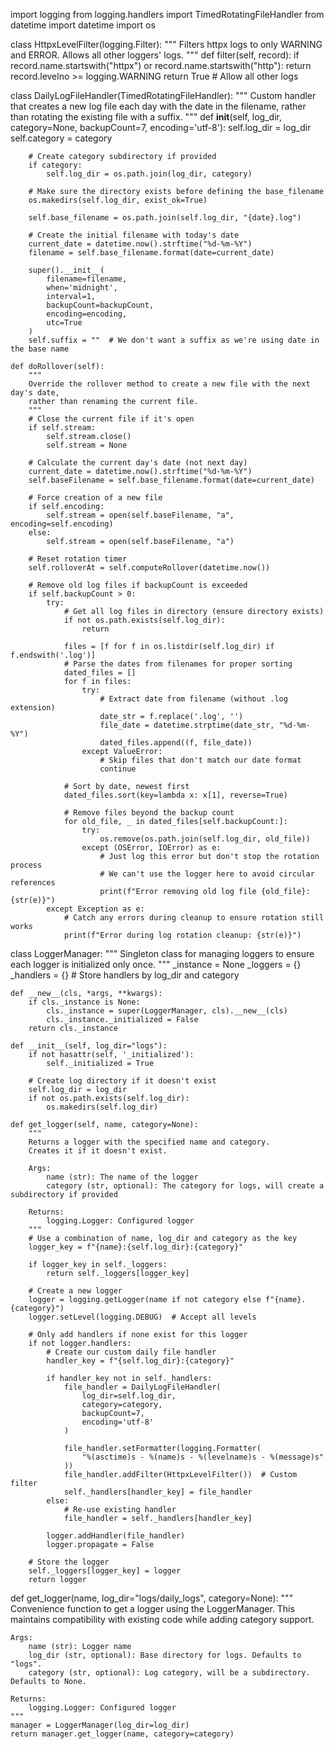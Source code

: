 import logging
from logging.handlers import TimedRotatingFileHandler
from datetime import datetime
import os


class HttpxLevelFilter(logging.Filter):
    """
    Filters httpx logs to only WARNING and ERROR.
    Allows all other loggers' logs.
    """
    def filter(self, record):
        if record.name.startswith("httpx") or record.name.startswith("http"):
            return record.levelno >= logging.WARNING
        return True  # Allow all other logs


class DailyLogFileHandler(TimedRotatingFileHandler):
    """
    Custom handler that creates a new log file each day with the date in the filename,
    rather than rotating the existing file with a suffix.
    """
    def __init__(self, log_dir, category=None, backupCount=7, encoding='utf-8'):
        self.log_dir = log_dir
        self.category = category
        
        # Create category subdirectory if provided
        if category:
            self.log_dir = os.path.join(log_dir, category)
            
        # Make sure the directory exists before defining the base_filename
        os.makedirs(self.log_dir, exist_ok=True)
            
        self.base_filename = os.path.join(self.log_dir, "{date}.log")
        
        # Create the initial filename with today's date
        current_date = datetime.now().strftime("%d-%m-%Y")
        filename = self.base_filename.format(date=current_date)
        
        super().__init__(
            filename=filename,
            when='midnight',
            interval=1,
            backupCount=backupCount,
            encoding=encoding,
            utc=True
        )
        self.suffix = ""  # We don't want a suffix as we're using date in the base name
    
    def doRollover(self):
        """
        Override the rollover method to create a new file with the next day's date,
        rather than renaming the current file.
        """
        # Close the current file if it's open
        if self.stream:
            self.stream.close()
            self.stream = None
        
        # Calculate the current day's date (not next day)
        current_date = datetime.now().strftime("%d-%m-%Y")
        self.baseFilename = self.base_filename.format(date=current_date)
        
        # Force creation of a new file
        if self.encoding:
            self.stream = open(self.baseFilename, "a", encoding=self.encoding)
        else:
            self.stream = open(self.baseFilename, "a")
            
        # Reset rotation timer
        self.rolloverAt = self.computeRollover(datetime.now())
        
        # Remove old log files if backupCount is exceeded
        if self.backupCount > 0:
            try:
                # Get all log files in directory (ensure directory exists)
                if not os.path.exists(self.log_dir):
                    return
                    
                files = [f for f in os.listdir(self.log_dir) if f.endswith('.log')]
                # Parse the dates from filenames for proper sorting
                dated_files = []
                for f in files:
                    try:
                        # Extract date from filename (without .log extension)
                        date_str = f.replace('.log', '')
                        file_date = datetime.strptime(date_str, "%d-%m-%Y")
                        dated_files.append((f, file_date))
                    except ValueError:
                        # Skip files that don't match our date format
                        continue
                    
                # Sort by date, newest first
                dated_files.sort(key=lambda x: x[1], reverse=True)
                
                # Remove files beyond the backup count
                for old_file, _ in dated_files[self.backupCount:]:
                    try:
                        os.remove(os.path.join(self.log_dir, old_file))
                    except (OSError, IOError) as e:
                        # Just log this error but don't stop the rotation process
                        # We can't use the logger here to avoid circular references
                        print(f"Error removing old log file {old_file}: {str(e)}")
            except Exception as e:
                # Catch any errors during cleanup to ensure rotation still works
                print(f"Error during log rotation cleanup: {str(e)}")


class LoggerManager:
    """
    Singleton class for managing loggers to ensure each logger is initialized only once.
    """
    _instance = None
    _loggers = {}
    _handlers = {}  # Store handlers by log_dir and category

    def __new__(cls, *args, **kwargs):
        if cls._instance is None:
            cls._instance = super(LoggerManager, cls).__new__(cls)
            cls._instance._initialized = False
        return cls._instance

    def __init__(self, log_dir="logs"):
        if not hasattr(self, '_initialized'):
            self._initialized = True
        
        # Create log directory if it doesn't exist
        self.log_dir = log_dir
        if not os.path.exists(self.log_dir):
            os.makedirs(self.log_dir)

    def get_logger(self, name, category=None):
        """
        Returns a logger with the specified name and category.
        Creates it if it doesn't exist.
        
        Args:
            name (str): The name of the logger
            category (str, optional): The category for logs, will create a subdirectory if provided
        
        Returns:
            logging.Logger: Configured logger
        """
        # Use a combination of name, log_dir and category as the key
        logger_key = f"{name}:{self.log_dir}:{category}"
        
        if logger_key in self._loggers:
            return self._loggers[logger_key]

        # Create a new logger
        logger = logging.getLogger(name if not category else f"{name}.{category}")
        logger.setLevel(logging.DEBUG)  # Accept all levels
        
        # Only add handlers if none exist for this logger
        if not logger.handlers:
            # Create our custom daily file handler
            handler_key = f"{self.log_dir}:{category}"
            
            if handler_key not in self._handlers:
                file_handler = DailyLogFileHandler(
                    log_dir=self.log_dir,
                    category=category,
                    backupCount=7,
                    encoding='utf-8'
                )
                
                file_handler.setFormatter(logging.Formatter(
                    "%(asctime)s - %(name)s - %(levelname)s - %(message)s"
                ))
                file_handler.addFilter(HttpxLevelFilter())  # Custom filter
                self._handlers[handler_key] = file_handler
            else:
                # Re-use existing handler
                file_handler = self._handlers[handler_key]
                
            logger.addHandler(file_handler)
            logger.propagate = False
        
        # Store the logger
        self._loggers[logger_key] = logger
        return logger


def get_logger(name, log_dir="logs/daily_logs", category=None):
    """
    Convenience function to get a logger using the LoggerManager.
    This maintains compatibility with existing code while adding category support.
    
    Args:
        name (str): Logger name
        log_dir (str, optional): Base directory for logs. Defaults to "logs".
        category (str, optional): Log category, will be a subdirectory. Defaults to None.
    
    Returns:
        logging.Logger: Configured logger
    """
    manager = LoggerManager(log_dir=log_dir)
    return manager.get_logger(name, category=category)

